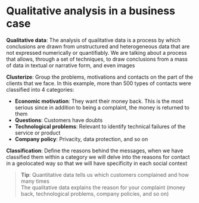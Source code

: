# Qualitative analysis in a business case



**Qualitative data**: The analysis of qualitative data is a process by which conclusions are drawn from unstructured and heterogeneous data that are not expressed numerically or quantifiably. We are talking about a process that allows, through a set of techniques, to draw conclusions from a mass of data in textual or narrative form, and even images

**Clusterize**: Group the problems, motivations and contacts on the part of the clients that we face. In this example, more than 500 types of contacts were classified into 4 categories:

* **Economic motivation**: They want their money back. This is the most serious since in addition to being a complaint, the money is returned to them
* **Questions**: Customers have doubts
* **Technological problems**: Relevant to identify technical failures of the service or product
* **Company policy**: Privacity, data protection, and so on

**Classification**: Define the reasons behind the messages, when we have classified them within a category we will delve into the reasons for contact in a geolocated way so that we will have specificity in each social context

> **Tip**: Quantitative data tells us which customers complained and how many times\
> The qualitative data explains the reason for your complaint (money back, technological problems, company policies, and so on)
